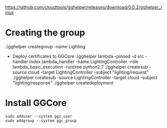 

https://github.com/cloudtools/gghelper/releases/download/0.0.2/gghelper_linux

# Creating the group
./gghelper creategroup -name Lighting 
- Deploy certificates to GGCore
./gghelper lambda -pinned -d src -handler index.lambda_handler -name LightingController -role lambda_basic_execution -runtime python2.7 
./gghelper createsub -source cloud -target LightingController -subject "lighting/request" 
./gghelper createsub -source LightingController -target cloud -subject "lighting/response" 
./gghelper createdeployment 

# Install GGCore
```
sudo adduser --system ggc_user
sudo addgroup --system ggc_group
```